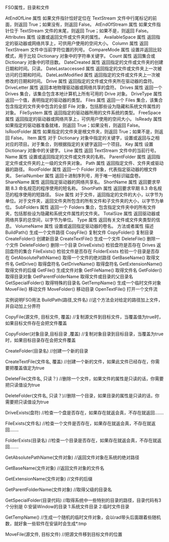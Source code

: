 FSO属性，目录和文件

AtEndOfLine 属性 
如果文件指针恰好定位在 TextStream 文件中行尾标记的前面，则返回 True；如果没有，则返回 False。 
AtEndOfStream 属性 
如果文件指针位于 TextStream 文件的末尾，则返回 True；如果不是，则返回 False。 
Attributes 属性 
设置或返回文件或文件夹的属性。 
AvailableSpace 属性 
返回指定的驱动器或网络共享上，可供用户使用的空间大小。 
Column 属性 
返回 TextStream 文件中当前字符位置的列号。 
CompareMode 属性 
设置并返回比较模式，用于比较 Dictionary 对象中的字符串关键字。 
Count 属性 
返回集合或 Dictionary 对象中的项目数。 
DateCreated 属性 
返回指定的文件或文件夹的创建日期和时间。只读。 
DateLastaccessed 属性 
返回指定的文件或文件夹上一次被访问的日期和时间。 
DateLastModified 属性 
返回指定的文件或文件夹上一次被修改的日期和时间。 
Drive 属性 
返回指定的文件或文件夹所在驱动器的盘符。 
DriveLetter 属性 
返回本地物理驱动器或网络共享的盘符。 
Drives 属性 
返回一个 Drives 集合，该集合包含本地计算机上所有可用的 Drive 对象。 
DriveType 属性 
返回一个值，表明指定的驱动器的类型。 
Files 属性 
返回一个 Files 集合，该集合包含指定的文件夹中包含的全部 File 对象，包括那些设为隐藏和系统文件属性的对象。 
FileSystem 属性 
返回指定的驱动器所用的文件系统的类型。 
FreeSpace 属性 
返回指定的驱动器或网络共享上，可供用户使用的空间大小。 
IsReady 属性 
如果指定的驱动器准备就绪，则返回 True；如果没有，则返回 False。 
IsRootFolder 属性 
如果指定的文件夹是根文件夹，则返回 True；如果不是，则返回 False。 
Item 属性 
对于 Dictionary 对象中指定的关键字，设置或返回与之相对应的项目。对于集合，则根据指定的关键字返回一个项目。 
Key 属性 
设置 Dictionary 对象中的关键字。 
Line 属性 
返回 TextStream 文件中的当前行号。 
Name 属性 
设置或返回指定的文件或文件夹的名称。 
ParentFolder 属性 
返回指定文件或文件夹的上一级的文件夹对象。 
Path 属性 
返回指定文件、文件夹或驱动器的路径。 
RootFolder 属性 
返回一个 Folder 对象，代表指定驱动器的根文件夹。 
SerialNumber 属性 
返回十进制序列号，用于唯一地标识磁盘卷。 
ShareName 属性 
返回指定驱动器的网络共享名。 
ShortName 属性 
返回要求早期 8.3 命名规范的程序使用的短名称。 
ShortPath 属性 
返回要求早期 8.3 命名规范的程序使用的短路径。 
Size 属性 
对于文件，返回指定的文件的大小，以字节为单位。对于文件夹，返回文件夹所包含的所有文件和子文件夹的大小，以字节为单位。 
SubFolders 属性 
返回一个 Folders 集合，包含指定文件夹中的所有文件夹，包括那些设为隐藏和系统文件属性的文件夹。 
TotalSize 属性 
返回驱动器或网络共享的总空间，以字节为单位。 
Type 属性 
返回有关文件或文件夹类型的信息。 
VolumeName 属性 
设置或返回指定驱动器的卷名。 
方法或者属性 描述 
BuildPath() 生成一个文件路径 
CopyFile() 复制文件 
CopyFolder() 复制目录 
CreateFolder() 创建新目录 
CreateTextFile() 生成一个文件 
DeleteFile() 删除一个文件 
DeleteFolder() 删除一个目录 
DriveExists() 检验盘符是否存在 
Drives 返回盘符的集合 
FileExists() 检验文件是否存在 
FolderExists 检验一个目录是否存在 
GetAbsolutePathName() 取得一个文件的绝对路径 
GetBaseName() 取得文件名 
GetDrive() 取得盘符名 
GetDriveName() 取得盘符名 
GetExtensionName() 取得文件的后缀 
GetFile() 生成文件对象 
GetFileName() 取得文件名 
GetFolder() 取得目录对象 
GetParentFolderName 取得文件或目录的父目录名 
GetSpecialFolder() 取得特殊的目录名 
GetTempName() 生成一个临时文件对象 
MoveFile() 移动文件 
MoveFolder() 移动目录 
OpenTextFile() 打开一个文件流

实例说明FSO用法 
BuildPath(路径,文件名) //这个方法会对给定的路径加上文件，并自动加上分界符 

<SCRipT LANGUAGE="javaScript"> 
<!-- 
var fso = new ActiveXObject("Scripting.FileSystemObject"); 
var newpath = fso.BuildPath("c:\\tmp", "51js.txt"); //生成 c:\tmp\51js.txt的路径 
alert(newpath); 
--> 
</SCRIPT>


CopyFile(源文件, 目标文件, 覆盖) //复制源文件到目标文件，当覆盖值为true时，如果目标文件存在会把文件覆盖 


<SCRIPT LANGUAGE="Javascript"> 
<!-- 
var fso = new ActiveXObject("Scripting.FileSystemObject"); 
var newpath = fso.CopyFile("c:\\autoexec.bat", "d:\\autoexec.bak"); 
--> 
</SCRIPT>
 
CopyFolder(对象目录,目标目录 ,覆盖) //复制对象目录到目标目录，当覆盖为true时，如果目标目录存在会把文件覆盖 
<SCRIPT LANGUAGE="JavaScript"> 
<!-- 
var fso = new ActiveXObject("Scripting.FileSystemObject"); 
fso.CopyFolder("c:\\WINDOWS\\Desktop", "d:\\"); //把C盘的Desktop目录复制到D盘的根目录 
--> 
</SCRIPT>  
CreateFolder(目录名) //创建一个新的目录 
<SCRIPT LANGUAGE="JavaScript"> 
<!-- 
var fso = new ActiveXObject("Scripting.FileSystemObject"); 
var newFolderName = fso.CreateFolder("c:\\51JS"); //在C盘上创建一个51JS的目录 
--> 
</SCRIPT>


CreateTextFile(文件名, 覆盖) //创建一个新的文件，如果此文件已经存在，你需要把覆盖值定为true 
<SCRIPT LANGUAGE="JavaScript"> 
<!-- 
var fso = new ActiveXObject("Scripting.FileSystemObject"); 
var newFileObject = fso.CreateTextFile("c:\\autoexec51JS.bat", true); //脚本将在C盘创建一个叫 autoexec51JS.bat的文件 
--> 
</SCRIPT>

DeleteFile(文件名, 只读？) //删除一个文件，如果文件的属性是只读的话，你需要把只读值设为true 
<SCRIPT LANGUAGE="JavaScript"> 
<!-- 
var fso = new ActiveXObject("Scripting.FileSystemObject"); //为了安全我先把要删除的autoexec.bat备份到你的D盘 
var newpath = fso.CopyFile("c:\\autoexec.bat", "d:\\autoexec.bat"); //把C盘的autoexec.bat文件删除掉 
fso.DeleteFile("c:\\autoexec.bat", true); 
--> 
</SCRIPT>


DeleteFolder(文件名, 只读？)//删除一个目录，如果目录的属性是只读的话，你需要把只读值设为true 
<SCRIPT LANGUAGE="JavaScript"> 
<!-- 
var fso = new ActiveXObject("Scripting.FileSystemObject"); 
fso.CopyFolder("c:\\WINDOWS\\Desktop", "d:\\"); //为了安全我先把你C盘的Desktop目录复制到你D盘的根目录 
fso.DeleteFolder("c:\\WINDOWS\\Desktop", true); //把你的Desktop目录删除，但因为desktop是系统的东西，所以不能全部删除，但......... 
--> 
</SCRIPT>


DriveExists(盘符) //检查一个盘是否存在，如果存在就返会真，不存在就返回....... 
<SCRIPT LANGUAGE="JavaScript"> 
<!-- 
var fso = new ActiveXObject("Scripting.FileSystemObject"); 
hasDriveD = fso.DriveExists("d"); //检查系统是否有D盘存在 
hasDriveZ = fso.DriveExists("z"); //检查系统是否有Z盘存在 
if (hasDriveD) alert("你的系统内有一个D盘"); 
if (!hasDriveZ) alert("你的系统内没有Z盘"); 
--> 
</SCRIPT>


FileExists(文件名) //检查一个文件是否存在，如果存在就返会真，不存在就返回....... 
<SCRIPT LANGUAGE="JavaScript"> 
<!-- 
var fso = new ActiveXObject("Scripting.FileSystemObject"); 
fileName = fso.FileExists("c:\\autoexec.bat"); 
if (fileName) alert("你在C盘中有autoexec.bat文件，按下确定后这个文件将被删除！"); //开个玩笑:) 
--> 
</SCRIPT>


FolderExists(目录名) //检查一个目录是否存在，如果存在就返会真，不存在就返回....... 
<SCRIPT LANGUAGE="JavaScript"> 
<!-- 
var fso = new ActiveXObject("Scripting.FileSystemObject"); 
folderName = fso.FolderExists("c:\\WINDOWS\\Fonts"); 
if (folderName) alert("按下确定后系统的字库将被删除！"); //开个玩笑:) 
--> 
</SCRIPT>


GetAbsolutePathName(文件对象) //返回文件对象在系统的绝对路径 
<SCRIPT LANGUAGE="JavaScript"> 
<!-- 
var fso = new ActiveXObject("Scripting.FileSystemObject"); 
pathName = fso.GetAbsolutePathName("c:\\autoexec.bat"); 
alert(pathName); 
--> 
</SCRIPT>

GetBaseName(文件对象) //返回文件对象的文件名 
<SCRIPT LANGUAGE="JavaScript"> 
<!-- 
var fso = new ActiveXObject("Scripting.FileSystemObject"); 
baseName = fso.GetBaseName("c:\\autoexec.bat"); //取得autoexec.bat的文件名autoexec 
alert(baseName); 
--> 
</SCRIPT>


GetExtensionName(文件对象) //文件的后缀 
<SCRIPT LANGUAGE="JavaScript"> 
<!-- 
var fso = new ActiveXObject("Scripting.FileSystemObject"); 
exName = fso.GetExtensionName("c:\\autoexec.bat"); //取得autoexec.bat后缀bat 
alert(exName); 
--> 
</SCRIPT>


GetParentFolderName(文件对象) //取得父级的目录名 
<SCRIPT LANGUAGE="JavaScript"> 
<!-- 
var fso = new ActiveXObject("Scripting.FileSystemObject"); 
parentName = fso.GetParentFolderName("c:\\autoexec.bat"); //取得autoexec.bat的父级目录C盘 
alert(parentName); 
--> 
</SCRIPT>


GetSpecialFolder(目录代码) //取得系统中一些特别的目录的路径，目录代码有3个分别是 0:安装Window的目录 1:系统文件目录 2:临时文件目录 
<SCRIPT LANGUAGE="JavaScript"> 
<!-- 
var fso = new ActiveXObject("Scripting.FileSystemObject"); 
tmpFolder = fso.GetSpecialFolder(2); //取得系统临时文件目录的路径 如我的是 C:\windows\temp 
alert(tmpFolder); 
--> 
</SCRIPT>


GetTempName() //生成一个随机的临时文件对象，会以rad带头后面跟着些随机数，就好象一些软件在安装时会生成*.tmp 
<SCRIPT LANGUAGE="JavaScript"> 
<!-- 
var fso = new ActiveXObject("Scripting.FileSystemObject"); 
tmpName = fso.GetTempName(); //我在测试时就生成了radDB70E.tmp 
alert(tmpName); 
--> 
</SCRIPT>


MoveFile(源文件, 目标文件) //把源文件移到目标文件的位置 
<SCRIPT LANGUAGE="JavaScript"> 
<!-- 
var fso = new ActiveXObject("Scripting.FileSystemObject"); 
var newpath = fso.MoveFile("c:\\autoexec.bat", "d:\\autoexec.bat"); //把C盘的autoexec.bat文件移移动到D盘 
--> 
</SCRIPT>
